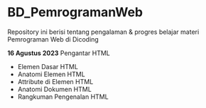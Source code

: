 # BD_PemrogramanWeb

Repository ini berisi tentang pengalaman & progres belajar materi Pemrograman Web di Dicoding

**16 Agustus 2023**
Pengantar HTML
 - Elemen Dasar HTML
 - Anatomi Elemen HTML
 - Attribute di Elemen HTML
 - Anatomi Dokumen HTML
 - Rangkuman Pengenalan HTML

